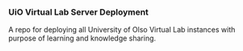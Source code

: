 ### UiO Virtual Lab Server Deployment

A repo for deploying all University of Olso Virtual Lab instances with purpose of learning and knowledge sharing.
